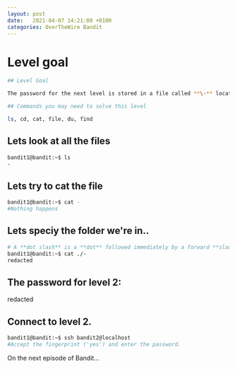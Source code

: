 ```yaml
---
layout: post
date:   2021-04-07 14:21:00 +0100
categories: OverTheWire Bandit
---
```

# Level goal
```bash
## Level Goal

The password for the next level is stored in a file called **\-** located in the home directory

## Commands you may need to solve this level

ls, cd, cat, file, du, find
```

## Lets look at all the files

```bash
bandit1@bandit:~$ ls
-
```

## Lets try to cat the file

```bash
bandit1@bandit:~$ cat -
#Nothing happens
```

## Lets speciy the folder we're in..

```bash
# A **dot slash** is a **dot** followed immediately by a forward **slash** ( ./ ). It is used in **Linux** and Unix to execute a compiled program in the current directory
bandit1@bandit:~$ cat ./-
redacted 
```

## The password for level 2:

redacted

## Connect to level 2.
```bash
bandit1@bandit:~$ ssh bandit2@localhost
#Accept the fingerprint ('yes') and enter the password.
```

On the next episode of Bandit...